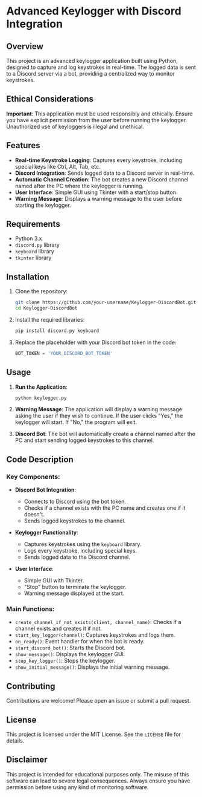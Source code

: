 # Advanced Keylogger with Discord Integration

## Overview

This project is an advanced keylogger application built using Python, designed to capture and log keystrokes in real-time. The logged data is sent to a Discord server via a bot, providing a centralized way to monitor keystrokes.

## Ethical Considerations

**Important**: This application must be used responsibly and ethically. Ensure you have explicit permission from the user before running the keylogger. Unauthorized use of keyloggers is illegal and unethical.

## Features

- **Real-time Keystroke Logging**: Captures every keystroke, including special keys like Ctrl, Alt, Tab, etc.
- **Discord Integration**: Sends logged data to a Discord server in real-time.
- **Automatic Channel Creation**: The bot creates a new Discord channel named after the PC where the keylogger is running.
- **User Interface**: Simple GUI using Tkinter with a start/stop button.
- **Warning Message**: Displays a warning message to the user before starting the keylogger.

## Requirements

- Python 3.x
- `discord.py` library
- `keyboard` library
- `tkinter` library

## Installation

1. Clone the repository:
    ```bash
    git clone https://github.com/your-username/Keylogger-DiscordBot.git
    cd Keylogger-DiscordBot
    ```

2. Install the required libraries:
    ```bash
    pip install discord.py keyboard
    ```

3. Replace the placeholder with your Discord bot token in the code:
    ```python
    BOT_TOKEN = 'YOUR_DISCORD_BOT_TOKEN'
    ```

## Usage

1. **Run the Application**:
    ```bash
    python keylogger.py
    ```

2. **Warning Message**: The application will display a warning message asking the user if they wish to continue. If the user clicks "Yes," the keylogger will start. If "No," the program will exit.

3. **Discord Bot**: The bot will automatically create a channel named after the PC and start sending logged keystrokes to this channel.

## Code Description

### Key Components:

- **Discord Bot Integration**: 
    - Connects to Discord using the bot token.
    - Checks if a channel exists with the PC name and creates one if it doesn't.
    - Sends logged keystrokes to the channel.

- **Keylogger Functionality**:
    - Captures keystrokes using the `keyboard` library.
    - Logs every keystroke, including special keys.
    - Sends logged data to the Discord channel.

- **User Interface**:
    - Simple GUI with Tkinter.
    - "Stop" button to terminate the keylogger.
    - Warning message displayed at the start.

### Main Functions:

- `create_channel_if_not_exists(client, channel_name)`: Checks if a channel exists and creates it if not.
- `start_key_logger(channel)`: Captures keystrokes and logs them.
- `on_ready()`: Event handler for when the bot is ready.
- `start_discord_bot()`: Starts the Discord bot.
- `show_message()`: Displays the keylogger GUI.
- `stop_key_logger()`: Stops the keylogger.
- `show_initial_message()`: Displays the initial warning message.

## Contributing

Contributions are welcome! Please open an issue or submit a pull request.

## License

This project is licensed under the MIT License. See the `LICENSE` file for details.

## Disclaimer

This project is intended for educational purposes only. The misuse of this software can lead to severe legal consequences. Always ensure you have permission before using any kind of monitoring software.
